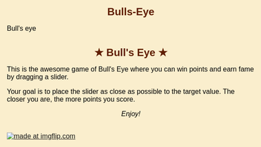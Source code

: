 # Bulls-Eye
Bull's eye
<br>
<!DOCTYPE html>
<html lang="en">
<head>
<title>Bull's Eye</title>
<meta charset="utf-8">
<style type="text/css">
html { background: #faeecd; }
body { color: #000; font: 16px "Arial Rounded MT Bold", Helvetica; }
h1 { text-align: center; color: rgb(96, 30, 0); font-size: 24px; font-weight: bold; }
</style>
</head>
<body>

<h1>★ Bull's Eye ★</h1>

<p>This is the awesome game of Bull's Eye where you can win points and earn fame by dragging a slider.</p>

<p>Your goal is to place the slider as close as possible to the target value. The closer you are, the more points you score.</p>

<p style="text-align:center"><em>Enjoy!</em></p>

</body>
</html>

<br>
<a href="https://imgflip.com/gif/2f64un"><img src="https://i.imgflip.com/2f64un.gif" title="made at imgflip.com"/></a>
